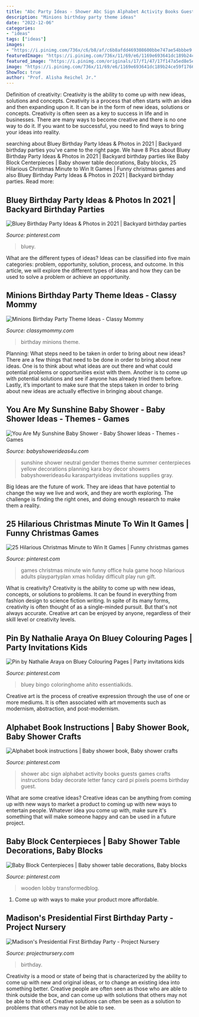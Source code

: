 ```yaml
---
title: "Abc Party Ideas - Shower Abc Sign Alphabet Activity Books Guests Games Crafts Instructions Bday Decorate Letter Fancy Card Pi Pixels Poems Birthday Guest"
description: "Minions birthday party theme ideas"
date: "2022-12-06"
categories:
- "ideas"
tags: ["ideas"]
images:
- "https://i.pinimg.com/736x/c6/b8/af/c6b8afdd469308600bbe747ae54bbbe9.jpg"
featuredImage: "https://i.pinimg.com/736x/11/69/e6/1169e693641dc189b24ce59f17662ee2.jpg"
featured_image: "https://i.pinimg.com/originals/17/f1/47/17f147a5ed8e5e8dfda21ecd7add82ca.jpg"
image: "https://i.pinimg.com/736x/11/69/e6/1169e693641dc189b24ce59f17662ee2.jpg"
ShowToc: true
author: "Prof. Alisha Reichel Jr."
---
```



Definition of creativity: Creativity is the ability to come up with new ideas, solutions and concepts.
Creativity is a process that often starts with an idea and then expanding upon it. It can be in the form of new ideas, solutions or concepts. Creativity is often seen as a key to success in life and in businesses. There are many ways to become creative and there is no one way to do it. If you want to be successful, you need to find ways to bring your ideas into reality.

	

		
searching about Bluey Birthday Party Ideas &amp; Photos in 2021 | Backyard birthday parties you've came to the right page. We have 8 Pics about Bluey Birthday Party Ideas &amp; Photos in 2021 | Backyard birthday parties like Baby Block Centerpieces | Baby shower table decorations, Baby blocks, 25 Hilarious Christmas Minute to Win It Games | Funny christmas games and also Bluey Birthday Party Ideas &amp; Photos in 2021 | Backyard birthday parties. Read more:
		
    
## Bluey Birthday Party Ideas &amp; Photos In 2021 | Backyard Birthday Parties

<img loading=lazy src="https://i.pinimg.com/736x/11/69/e6/1169e693641dc189b24ce59f17662ee2.jpg" onerror="this.onerror=null;this.src='https://tse2.mm.bing.net/th?id=OIP.St0-8rdpEDQm9nBSLTQydwHaLH&amp;pid=15.1';" alt="Bluey Birthday Party Ideas &amp; Photos in 2021 | Backyard birthday parties">

_Source: pinterest.com_

>bluey. 

	

What are the different types of ideas?
Ideas can be classified into five main categories: problem, opportunity, solution, process, and outcome. In this article, we will explore the different types of ideas and how they can be used to solve a problem or achieve an opportunity.

    
## Minions Birthday Party Theme Ideas - Classy Mommy

<img loading=lazy src="http://classymommy.com/wp-content/uploads/2015/08/IMG_0598.jpg" onerror="this.onerror=null;this.src='https://tse1.mm.bing.net/th?id=OIP.9BjioKepljnWhUz8jmRmqAHaKX&amp;pid=15.1';" alt="Minions Birthday Party Theme Ideas - Classy Mommy">

_Source: classymommy.com_

>birthday minions theme. 

	

Planning: What steps need to be taken in order to bring about new ideas?
There are a few things that need to be done in order to bring about new ideas. One is to think about what ideas are out there and what could potential problems or opportunities exist with them. Another is to come up with potential solutions and see if anyone has already tried them before. Lastly, it’s important to make sure that the steps taken in order to bring about new ideas are actually effective in bringing about change.

    
## You Are My Sunshine Baby Shower - Baby Shower Ideas - Themes - Games

<img loading=lazy src="http://www.babyshowerideas4u.com/wp-content/uploads/2014/02/578625_424118884346929_1158263868_n_600x900.jpg" onerror="this.onerror=null;this.src='https://tse3.mm.bing.net/th?id=OIP.XNPV8zTc-nLGq7u9o9NsagHaLH&amp;pid=15.1';" alt="You Are My Sunshine Baby Shower - Baby Shower Ideas - Themes - Games">

_Source: babyshowerideas4u.com_

>sunshine shower neutral gender themes theme summer centerpieces yellow decorations planning kara boy decor showers babyshowerideas4u karaspartyideas invitations supplies gray. 

	

Big Ideas are the future of work. They are ideas that have potential to change the way we live and work, and they are worth exploring. The challenge is finding the right ones, and doing enough research to make them a reality.

    
## 25 Hilarious Christmas Minute To Win It Games | Funny Christmas Games

<img loading=lazy src="https://i.pinimg.com/736x/c6/b8/af/c6b8afdd469308600bbe747ae54bbbe9.jpg" onerror="this.onerror=null;this.src='https://tse4.mm.bing.net/th?id=OIP.f83ftJkAujvkENvIUYdNFwHaQk&amp;pid=15.1';" alt="25 Hilarious Christmas Minute to Win It Games | Funny christmas games">

_Source: pinterest.com_

>games christmas minute win funny office hula game hoop hilarious adults playpartyplan xmas holiday difficult play run gift. 

	

What is creativity?
Creativity is the ability to come up with new ideas, concepts, or solutions to problems. It can be found in everything from fashion design to science fiction writing. In spite of its many forms, creativity is often thought of as a single-minded pursuit. But that's not always accurate. Creative art can be enjoyed by anyone, regardless of their skill level or creativity levels.

    
## Pin By Nathalie Araya On Bluey Colouring Pages | Party Invitations Kids

<img loading=lazy src="https://i.pinimg.com/736x/10/46/ba/1046baa673f95218758156b07f541ea9.jpg" onerror="this.onerror=null;this.src='https://tse4.mm.bing.net/th?id=OIP.g4oqMHTC4IsPkvY1ukhe2AHaKf&amp;pid=15.1';" alt="Pin by Nathalie Araya on Bluey Colouring Pages | Party invitations kids">

_Source: pinterest.com_

>bluey bingo coloringhome añito essentialkids. 

	

Creative art is the process of creative expression through the use of one or more mediums. It is often associated with art movements such as modernism, abstraction, and post-modernism.

    
## Alphabet Book Instructions | Baby Shower Book, Baby Shower Crafts

<img loading=lazy src="https://i.pinimg.com/736x/94/a0/98/94a098a50b1cb5248689de1c37c56835--abc-baby-shower-book-baby-showers.jpg" onerror="this.onerror=null;this.src='https://tse1.mm.bing.net/th?id=OIP.OQu94lNiyYFJAlV-8UrPrQHaLH&amp;pid=15.1';" alt="Alphabet book instructions | Baby shower book, Baby shower crafts">

_Source: pinterest.com_

>shower abc sign alphabet activity books guests games crafts instructions bday decorate letter fancy card pi pixels poems birthday guest. 

	

What are some creative ideas?
Creative ideas can be anything from coming up with new ways to market a product to coming up with new ways to entertain people. Whatever idea you come up with, make sure it's something that will make someone happy and can be used in a future project.

    
## Baby Block Centerpieces | Baby Shower Table Decorations, Baby Blocks

<img loading=lazy src="https://i.pinimg.com/originals/17/f1/47/17f147a5ed8e5e8dfda21ecd7add82ca.jpg" onerror="this.onerror=null;this.src='https://tse3.mm.bing.net/th?id=OIP.2SeMYUZ9kNrX6kMtOpGZTgHaJ4&amp;pid=15.1';" alt="Baby Block Centerpieces | Baby shower table decorations, Baby blocks">

_Source: pinterest.com_

>wooden lobby transformedblog. 

	

1. Come up with ways to make your product more affordable.

    
## Madison&#039;s Presidential First Birthday Party - Project Nursery

<img loading=lazy src="http://projectnursery.com/wp-content/uploads/2014/11/DSC01745.jpg" onerror="this.onerror=null;this.src='https://tse4.mm.bing.net/th?id=OIP.BWmAN--u6Q5y4TVepkG64wHaLH&amp;pid=15.1';" alt="Madison&#039;s Presidential First Birthday Party - Project Nursery">

_Source: projectnursery.com_

>birthday. 

	

Creativity is a mood or state of being that is characterized by the ability to come up with new and original ideas, or to change an existing idea into something better. Creative people are often seen as those who are able to think outside the box, and can come up with solutions that others may not be able to think of. Creative solutions can often be seen as a solution to problems that others may not be able to see.


